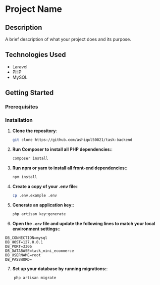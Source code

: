 # Project Name

## Description

A brief description of what your project does and its purpose.


## Technologies Used

- Laravel
- PHP
- MySQL


## Getting Started

### Prerequisites


### Installation

1. **Clone the repository**:

   ```bash
   git clone https://github.com/ashiqul50021/task-backend

2. **Run Composer to install all PHP dependencies:**:
    ```bash
    composer install

3. **Run npm or yarn to install all front-end dependencies:**:
    ```bash
    npm install

4. **Create a copy of your .env file:**:
    ```bash
    cp .env.example .env

5. **Generate an application key:**:
    ```bash
    php artisan key:generate

6. **Open the `.env` file and update the following lines to match your local environment settings:**:
```env
DB_CONNECTION=mysql
DB_HOST=127.0.0.1
DB_PORT=3306
DB_DATABASE=task_mini_ecommerce
DB_USERNAME=root
DB_PASSWORD=
```

7. **Set up your database by running migrations:**:
```bash
    php artisan migrate
